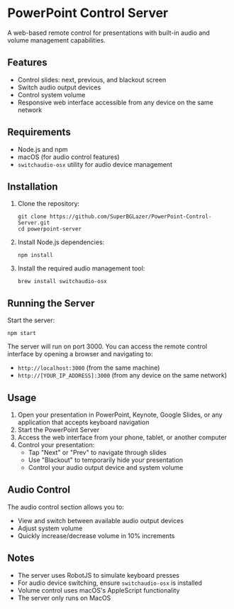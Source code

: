 # PowerPoint Control Server

A web-based remote control for presentations with built-in audio and volume management capabilities.

## Features

- Control slides: next, previous, and blackout screen
- Switch audio output devices
- Control system volume
- Responsive web interface accessible from any device on the same network

## Requirements

- Node.js and npm
- macOS (for audio control features)
- `switchaudio-osx` utility for audio device management

## Installation

1. Clone the repository:
   ```
   git clone https://github.com/SuperBGLazer/PowerPoint-Control-Server.git
   cd powerpoint-server
   ```

2. Install Node.js dependencies:
   ```
   npm install
   ```

3. Install the required audio management tool:
   ```
   brew install switchaudio-osx
   ```

## Running the Server

Start the server:

```
npm start
```

The server will run on port 3000. You can access the remote control interface by opening a browser and navigating to:
- `http://localhost:3000` (from the same machine)
- `http://[YOUR_IP_ADDRESS]:3000` (from any device on the same network)

## Usage

1. Open your presentation in PowerPoint, Keynote, Google Slides, or any application that accepts keyboard navigation
2. Start the PowerPoint Server
3. Access the web interface from your phone, tablet, or another computer
4. Control your presentation:
   - Tap "Next" or "Prev" to navigate through slides
   - Use "Blackout" to temporarily hide your presentation
   - Control your audio output device and system volume

## Audio Control

The audio control section allows you to:
- View and switch between available audio output devices
- Adjust system volume
- Quickly increase/decrease volume in 10% increments

## Notes

- The server uses RobotJS to simulate keyboard presses
- For audio device switching, ensure `switchaudio-osx` is installed
- Volume control uses macOS's AppleScript functionality
- The server only runs on MacOS
